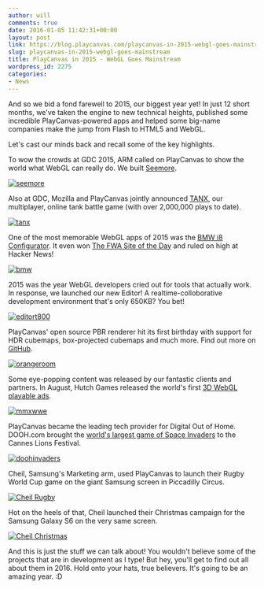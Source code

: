 ```yaml
---
author: will
comments: true
date: 2016-01-05 11:42:31+00:00
layout: post
link: https://blog.playcanvas.com/playcanvas-in-2015-webgl-goes-mainstream/
slug: playcanvas-in-2015-webgl-goes-mainstream
title: PlayCanvas in 2015 - WebGL Goes Mainstream
wordpress_id: 2275
categories:
- News
---
```


And so we bid a fond farewell to 2015, our biggest year yet! In just 12 short months, we've taken the engine to new technical heights, published some incredible PlayCanvas-powered apps and helped some big-name companies make the jump from Flash to HTML5 and WebGL.

Let's cast our minds back and recall some of the key highlights.

To wow the crowds at GDC 2015, ARM called on PlayCanvas to show the world what WebGL can really do. We built [Seemore](http://seemore.playcanvas.com/).

[![seemore](https://blog.playcanvas.com/wp-content/uploads/2015/04/seemore.jpg)](http://blog.playcanvas.com/wp-content/uploads/2015/04/seemore.jpg)

Also at GDC, Mozilla and PlayCanvas jointly announced [TANX](http://tanx.playcanvas.com/), our multiplayer, online tank battle game (with over 2,000,000 plays to date).

[![tanx](https://blog.playcanvas.com/wp-content/uploads/2016/01/tanx.jpg)](http://blog.playcanvas.com/wp-content/uploads/2016/01/tanx.jpg)

One of the most memorable WebGL apps of 2015 was the [BMW i8 Configurator](http://car.playcanvas.com/). It even won [The FWA Site of the Day](http://www.thefwa.com/site/next-generation-car-configurator) and ruled on high at Hacker News!

[![bmw](https://blog.playcanvas.com/wp-content/uploads/2016/01/bmw.jpg)](http://blog.playcanvas.com/wp-content/uploads/2016/01/bmw.jpg)

2015 was the year WebGL developers cried out for tools that actually work. In response, we launched our new Editor! A realtime-colloborative development environment that's only 650KB? You bet!

[![editort800](https://blog.playcanvas.com/wp-content/uploads/2016/01/editort800.png)](http://blog.playcanvas.com/wp-content/uploads/2016/01/editort800.png)

PlayCanvas' open source PBR renderer hit its first birthday with support for HDR cubemaps, box-projected cubemaps and much more. Find out more on [GitHub](https://github.com/playcanvas/engine).

[![orangeroom](https://blog.playcanvas.com/wp-content/uploads/2016/01/orangeroom.jpg)](http://blog.playcanvas.com/wp-content/uploads/2016/01/orangeroom.jpg)

Some eye-popping content was released by our fantastic clients and partners. In August, Hutch Games released the world's first [3D WebGL playable ads](http://mmx.playcanvas.com/?truck=tripleh).

[![mmxwwe](https://blog.playcanvas.com/wp-content/uploads/2016/01/mmxwwe.jpg)](http://blog.playcanvas.com/wp-content/uploads/2016/01/mmxwwe.jpg)

PlayCanvas became the leading tech provider for Digital Out of Home. DOOH.com brought the [world's largest game of Space Invaders](https://vimeo.com/136313614) to the Cannes Lions Festival.

[![doohinvaders](https://blog.playcanvas.com/wp-content/uploads/2015/06/doohinvaders.jpg)](http://blog.playcanvas.com/wp-content/uploads/2015/06/doohinvaders.jpg)

Cheil, Samsung's Marketing arm, used PlayCanvas to launch their Rugby World Cup game on the giant Samsung screen in Piccadilly Circus.

[![Cheil Rugby](https://blog.playcanvas.com/wp-content/uploads/2016/01/Cheil_Banner.jpg)](http://blog.playcanvas.com/wp-content/uploads/2016/01/Cheil_Banner.jpg)

Hot on the heels of that, Cheil launched their Christmas campaign for the Samsung Galaxy S6 on the very same screen.

[![Cheil Christmas](https://blog.playcanvas.com/wp-content/uploads/2016/01/DSC_0094-small.jpg)](http://blog.playcanvas.com/wp-content/uploads/2016/01/DSC_0094-small.jpg)

And this is just the stuff we can talk about! You wouldn't believe some of the projects that are in development as I type! But hey, you'll get to find out all about them in 2016. Hold onto your hats, true believers. It's going to be an amazing year. :D

